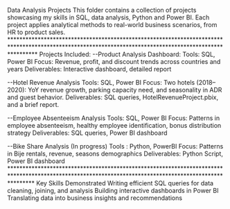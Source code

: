 Data Analysis Projects 
This folder contains a collection of projects showcasing my skills in SQL, data analysis, Python and Power BI. 
Each project applies analytical methods to real-world business scenarios, from HR to product sales. ********************************************************************************************************************************************************
Projects Included: 
--Product Analysis Dashboard: 
Tools: SQL, Power BI 
Focus: Revenue, profit, and discount trends across countries and years 
Deliverables: Interactive dashboard, detailed report 

--Hotel Revenue Analysis 
Tools: SQL, Power BI 
Focus: Two hotels (2018–2020): YoY revenue growth, parking capacity need, and seasonality in ADR and guest behavior. 
Deliverables: SQL queries, HotelRevenueProject.pbix, and a brief report. 

--Employee Absenteeism Analysis 
Tools: SQL, Power BI 
Focus: Patterns in employee absenteeism, healthy employee identification, bonus distribution strategy 
Deliverables: SQL queries, Power BI dashboard 

--Bike Share Analysis (In progress) 
Tools : Python, PowerBI 
Focus: Patterns in Bije rentals, revenue, seasons demographics 
Deliverables: Python Script, Power BI dashboard *******************************************************************************************************************************************************
Key Skills Demonstrated Writing efficient SQL queries for data cleaning, joining, and analysis 
Building interactive dashboards in Power BI 
Translating data into business insights and recommendations
